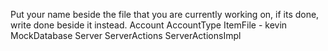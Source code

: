 Put your name beside the file that you are currently working on, if its done, write done beside it instead.
Account
AccountType
ItemFile - kevin
MockDatabase
Server
ServerActions
ServerActionsImpl
